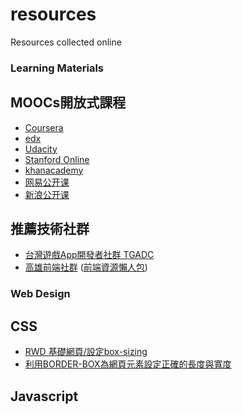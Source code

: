 resources
=========

Resources collected online

### Learning Materials

## MOOCs開放式課程

* [Coursera](https://www.coursera.org/)
* [edx](https://www.edx.org/)
* [Udacity](https://www.udacity.com/)
* [Stanford Online](http://online.stanford.edu/)
* [khanacademy](https://www.khanacademy.org/)
* [网易公开课](http://open.163.com/)
* [新浪公开课](http://open.sina.com.cn/)

## 推薦技術社群

* [台灣遊戲App開發者社群 TGADC](https://www.facebook.com/groups/tgadc/)
* [高雄前端社群](https://www.facebook.com/groups/358503154261390/) ([前端資源懶人包](https://docs.google.com/document/d/13nK_XY9u5uIleTpSCw88lMupzgCSwXd6j6je44eLhMQ/edit?usp=sharing))


### Web Design

## CSS

* [RWD 基礎網頁/設定box-sizing](http://www.adamkaplan.me/grid/)
* [利用BORDER-BOX為網頁元素設定正確的長度與寬度](http://rettamkrad.blogspot.tw/2012/11/setting-correct-width-and-height-for.html)

## Javascript




